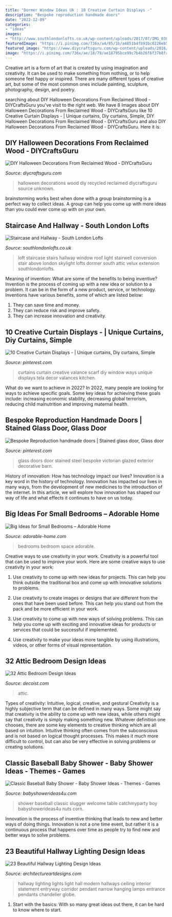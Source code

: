 ```yaml
---
title: "Dormer Window Ideas Uk : 10 Creative Curtain Displays -"
description: "Bespoke reproduction handmade doors"
date: "2022-12-09"
categories:
- "ideas"
images:
- "http://www.southlondonlofts.co.uk/wp-content/uploads/2017/07/IMG_0385.jpg"
featuredImage: "https://i.pinimg.com/736x/a4/85/1b/a4851b4fb91bc0226eb5792187ea0af1--stained-glass-door-steel-doors.jpg"
featured_image: "https://www.diycraftsguru.com/wp-content/uploads/2016/09/09-halloween-decorations-made-out-of-recycled-wood.jpg"
image: "https://i.pinimg.com/736x/ae/18/79/ae18795bce99c7b4b26f6f37b8fab493--scarf-valance-valances.jpg"
---
```



Creative art is a form of art that is created by using imagination and creativity. It can be used to make something from nothing, or to help someone feel happy or inspired. There are many different types of creative art, but some of the most common ones include painting, sculpture, photography, design, and poetry.

	

		
searching about DIY Halloween Decorations From Reclaimed Wood - DIYCraftsGuru you've visit to the right web. We have 8 Images about DIY Halloween Decorations From Reclaimed Wood - DIYCraftsGuru like 10 Creative Curtain Displays - | Unique curtains, Diy curtains, Simple, DIY Halloween Decorations From Reclaimed Wood - DIYCraftsGuru and also DIY Halloween Decorations From Reclaimed Wood - DIYCraftsGuru. Here it is:
		
    
## DIY Halloween Decorations From Reclaimed Wood - DIYCraftsGuru

<img loading=lazy src="https://www.diycraftsguru.com/wp-content/uploads/2016/09/09-halloween-decorations-made-out-of-recycled-wood.jpg" onerror="this.onerror=null;this.src='https://tse4.mm.bing.net/th?id=OIP.cba10RhgbOlkEYJn68-AaAHaNK&amp;pid=15.1';" alt="DIY Halloween Decorations From Reclaimed Wood - DIYCraftsGuru">

_Source: diycraftsguru.com_

>halloween decorations wood diy recycled reclaimed diycraftsguru source unknown. 

	

brainstorming works best when done with a group
brainstorming is a perfect way to collect ideas. A group can help you come up with more ideas than you could ever come up with on your own.

    
## Staircase And Hallway - South London Lofts

<img loading=lazy src="http://www.southlondonlofts.co.uk/wp-content/uploads/2017/07/IMG_0385.jpg" onerror="this.onerror=null;this.src='https://tse4.mm.bing.net/th?id=OIP.pcHQCsTor6zVMLVmGMyMMwHaLG&amp;pid=15.1';" alt="Staircase and Hallway - South London Lofts">

_Source: southlondonlofts.co.uk_

>loft staircase stairs hallway window roof light stairwell conversion stair above london skylight lofts dormer south attic velux extension southlondonlofts. 

	

Meaning of invention: What are some of the benefits to being inventive?
Invention is the process of coming up with a new idea or solution to a problem. It can be in the form of a new product, service, or technology. Inventions have various benefits, some of which are listed below: 
1. They can save time and money.
2. They can reduce risk and improve safety. 
3. They can increase innovation and creativity.

    
## 10 Creative Curtain Displays - | Unique Curtains, Diy Curtains, Simple

<img loading=lazy src="https://i.pinimg.com/736x/ae/18/79/ae18795bce99c7b4b26f6f37b8fab493--scarf-valance-valances.jpg" onerror="this.onerror=null;this.src='https://tse3.mm.bing.net/th?id=OIP.Q5DEbuGPt5U4jen8wH-txgHaE8&amp;pid=15.1';" alt="10 Creative Curtain Displays - | Unique curtains, Diy curtains, Simple">

_Source: pinterest.com_

>curtains curtain creative valance scarf diy window ways unique displays tela decor valances kitchen. 

	

What do we want to achieve in 2022?
In 2022, many people are looking for ways to achieve specific goals. Some key ideas for achieving these goals include: increasing economic stability, decreasing global terrorism, reducing child malnutrition and improving maternal health.

    
## Bespoke Reproduction Handmade Doors | Stained Glass Door, Glass Door

<img loading=lazy src="https://i.pinimg.com/736x/a4/85/1b/a4851b4fb91bc0226eb5792187ea0af1--stained-glass-door-steel-doors.jpg" onerror="this.onerror=null;this.src='https://tse3.mm.bing.net/th?id=OIP.Z7rS40BQqlrSb0ufuGifpwHaQd&amp;pid=15.1';" alt="Bespoke Reproduction handmade doors | Stained glass door, Glass door">

_Source: pinterest.com_

>glass doors door stained steel bespoke victorian glazed exterior decorative barn. 

	

History of innovation: How has technology impact our lives?
Innovation is a key word in the history of technology. Innovation has impacted our lives in many ways, from the development of new medicines to the introduction of the internet. In this article, we will explore how innovation has shaped our way of life and what effects it continues to have on us today.

    
## Big Ideas For Small Bedrooms – Adorable Home

<img loading=lazy src="https://adorable-home.com/wp-content/gallery/big-ideas-for-small-bedrooms/big-ideas-for-small-bedrooms-2.jpg" onerror="this.onerror=null;this.src='https://tse2.mm.bing.net/th?id=OIP.bJ6uSl_QwGvUKPc3mqrCfgHaJ4&amp;pid=15.1';" alt="Big Ideas for Small Bedrooms – Adorable Home">

_Source: adorable-home.com_

>bedrooms bedroom space adorable. 

	

Creative ways to use creativity in your work.
Creativity is a powerful tool that can be used to improve your work. Here are some creative ways to use creativity in your work:
1. Use creativity to come up with new ideas for projects. This can help you think outside the traditional box and come up with innovative solutions to problems.

2. Use creativity to create images or designs that are different from the ones that have been used before. This can help you stand out from the pack and be more efficient in your work.

3. Use creativity to come up with new ways of solving problems. This can help you come up with exciting and innovative ideas for products or services that could be successful if implemented.

4. Use creativity to make your ideas more tangible by using illustrations, videos, or other forms of visual representation.

    
## 32 Attic Bedroom Design Ideas

<img loading=lazy src="https://cdn.decoist.com/wp-content/uploads/2012/03/blue-attic-bedroom.jpg" onerror="this.onerror=null;this.src='https://tse1.mm.bing.net/th?id=OIP.SsS5enS1g35H__f5afM6rAHaJ4&amp;pid=15.1';" alt="32 Attic Bedroom Design Ideas">

_Source: decoist.com_

>attic. 

	

Types of creativity: Intuitive, logical, creative, and gestural
Creativity is a highly subjective term that can be defined in many ways. Some might say that creativity is the ability to come up with new ideas, while others might say that creativity is simply making something new. Whatever definition one chooses, there are some key elements to creative thinking which are all based on intuition. Intuitive thinking often comes from the subconscious and is not based on logical thought processes. This makes it much more difficult to control, but can also be very effective in solving problems or creating solutions.

    
## Classic Baseball Baby Shower - Baby Shower Ideas - Themes - Games

<img loading=lazy src="https://babyshowerideas4u.com/wp-content/uploads/2016/07/Classic-Baseball-Baby-Shower-Corn-Nuts.jpg" onerror="this.onerror=null;this.src='https://tse3.mm.bing.net/th?id=OIP.H43qLGwwvfdW8Q2m0vgc0QHaJ4&amp;pid=15.1';" alt="Classic Baseball Baby Shower - Baby Shower Ideas - Themes - Games">

_Source: babyshowerideas4u.com_

>shower baseball classic slugger welcome table catchmyparty boy babyshowerideas4u nuts corn. 

	

Innovation is the process of inventive thinking that leads to new and better ways of doing things. Innovation is not a one time event, but rather it is a continuous process that happens over time as people try to find new and better ways to solve problems.

    
## 23 Beautiful Hallway Lighting Design Ideas

<img loading=lazy src="http://www.architectureartdesigns.com/wp-content/uploads/2013/12/2156.jpg" onerror="this.onerror=null;this.src='https://tse3.mm.bing.net/th?id=OIP.-QfRrLd_WJqjPCNW6DnwpwAAAA&amp;pid=15.1';" alt="23 Beautiful Hallway Lighting Design Ideas">

_Source: architectureartdesigns.com_

>hallway lighting lights light hall modern hallways ceiling interior statement entryway corridor pendant narrow hanging lamps entrance pendants chandelier globe. 

	

1. Start with the basics: With so many great ideas out there, it can be hard to know where to start.

